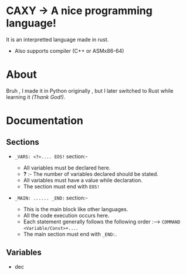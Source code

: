 # CAXY -> A nice programming language!

It is an interpretted language made in rust.
- Also supports compiler (C++ or ASMx86-64)

# About
Bruh , I made it in Python originally , but I later switched to Rust while learning it _(Thank God!)_.

# Documentation
<h2> Sections </h2>

- `_VARS: <?>.... EOS!` section:-
  - All variables must be declared here.
  - **?** :- The number of variables declared should be stated.
  - All variables must have a value while declaration.
  - The section must end with `EOS!`
 
    
- `_MAIN: ...... _END:` section:-
  - This is the main block like other languages.
  - All the code execution occurs here.
  - Each statement generally follows the following order :--> ``COMMAND <Variable/Const>+...``.
  - The main section must end with `_END:`.


<h2> Variables </h2>

- dec
